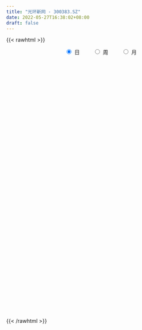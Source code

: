 ```yaml
---
title: "光环新网 - 300383.SZ"
date: 2022-05-27T16:38:02+08:00
draft: false
---
```

{{< rawhtml >}}
    <div style="text-align: center">
        <label style="padding: 1rem;"><input style="margin-right: .5rem" type="radio" name="period" value="D" checked onclick="period_change(this)">日</label>
        <label style="padding: 1rem;"><input style="margin-right: .5rem" type="radio" name="period" value="W" onclick="period_change(this)">周</label>
        <label style="padding: 1rem;"><input style="margin-right: .5rem" type="radio" name="period" value="M" onclick="period_change(this)">月</label>
    </div>
    <div id="chart" style="height: 700px;"></div> 
    <script type="text/javascript">
        const D_v = [100838.27,111378.46,192046.41,111388.65,123736.01,152710.01,222935.82,173522.58,134924.94,179410.77,143137.52,147980.06,124978.47,94622.31,136643.73,132899.43,110214.34,235406.36,261185.93,165598.88,144310.51,170548.73,121304.12,153849.75,234943.73,167868.19,144328.36,206607.07,144826.6,139777.95,107020.88,147164.4,107326.41,114251.74,98523.1,152665.95,150443.07,192812.41,250825.04,167619.3,419118.81,260447.09,233738.26,394488.66,262015.13,191235.64,190661.62,234881.18,239516.54,378708.37,349044.28,352456.34,661488.95,466695.7,451768.38,380702.8,292882.76,219874.27,406271.52,263363.22,266681.44,192152.8,187334.25,202173.07,214253.98,213530.86,256738.69,275123.43,164390.23,233386.88,156693.95,214981.33,229434.7,197459.83,203542.18,177316.8,129524.81,157478.34,147895.45,162759.63,228552.18,173625.88,174182.46,124881.67,143815.19,139430.89,223023.84,155258.07,77016.75,107194.81,115682.97,117477.34,78260.77,142259.93,111818.54,136201.23,177244.8,110456.0,111199.78,104043.09,144926.58,125825.76,103833.96,185859.36,122892.02,76744.34,90501.6,218351.14,131910.98,174620.96,156147.16,140254.63,232206.82,205351.79,159474.05,230999.16,162521.68,333054.04,267057.73,216076.83,462204.5,278686.48,411861.56,496281.83,276344.92,264554.31,317636.19,355039.02,664793.87,312767.75,300615.61,208767.89,301328.55,423593.33,283014.86,270242.59,240102.77,152217.62,191599.61,188693.71,165092.87,284150.56,298761.19,253759.74,200125.44,358965.44,175436.58,145058.42,301517.67,191616.54,173143.07,147546.39,522607.66,228903.95,254662.64,307664.4,362179.34,267754.49,203965.55,232045.17,557179.91,274026.59,274502.39,424678.64,318701.82,993944.6899999999,730246.86,750217.6,556991.09,562352.66,474744.72,613524.08,476147.48,601937.71,285463.37,263846.26,268901.38,334387.54,204714.1,239457.15,166559.91,188128.25,244221.3,341328.12,918223.89,1545730.49,989815.6800000001,695347.62,915196.09,562789.11,406296.65,510716.49,320189.35,325708.46,278935.79,341853.5,485284.04,534255.02,441784.85,362323.02,257264.48,331595.49,478392.89,407569.68,250202.6,249342.51,197508.42,191286.8,286884.3,159136.0,148467.8,154889.92,141073.49,187289.15,136719.45,159529.85,212303.47,274798.26,285914.71,208611.12,167319.3,123886.16,161509.89,109573.88,95279.56,133563.7,224382.61,273320.14,358211.89,287618.31,295515.65,194204.57,269527.25,193247.07,319965.61,167866.43,192604.4,273429.23,170126.17,140548.99,162338.37,163470.5,265009.77,179691.59,200110.71,203966.1,281486.08,159545.99,224643.68,170391.07]
const D_histogram = [0.0,-0.013357037,0.0006294785,-0.0065113959,-0.0010612294,0.0158265297,0.0415145005,0.0693625179,0.0759377053,0.0973094848,0.1056045747,0.0782819293,0.0528119603,0.0348106712,0.0427382846,0.0447513106,0.0441196359,0.0666007047,0.0481079595,0.0130769269,-0.0075964812,-0.0047871962,-0.0147863117,-0.0354337331,-0.0252990682,-0.0320057129,-0.0456591416,-0.0749403257,-0.1002174646,-0.123977785,-0.1287049653,-0.1470628153,-0.1510196188,-0.1288441968,-0.1077127145,-0.1027439553,-0.1041156779,-0.0715700607,-0.0231377443,0.0104807528,0.0655048191,0.1003430693,0.0911819526,0.1292224263,0.1480681059,0.1446485156,0.1283930344,0.0791821414,0.0078920007,0.0048055938,0.0025948758,0.0195118298,0.0818713092,0.1189502306,0.117591958,0.1148684887,0.0742326369,0.0582862138,0.0750720399,0.0794841282,0.0559893445,0.0250224261,-0.0033371312,-0.0470306345,-0.0775605,-0.1133467807,-0.1095330227,-0.1432626782,-0.1544842859,-0.1481116042,-0.1472683369,-0.1655154758,-0.1530021863,-0.1546310864,-0.1640480351,-0.1456401987,-0.1218870041,-0.0938426711,-0.0586341532,-0.036563438,-0.0072465889,-0.0016543076,0.0059773485,0.0023673468,-0.0100130098,-0.0183033069,-0.0496615322,-0.0701597678,-0.0788004163,-0.0717246618,-0.0702963305,-0.0646833761,-0.0623188394,-0.0734402977,-0.0769734138,-0.0562954092,-0.0188389213,0.0042773331,0.0337445496,0.0490164932,0.0627559669,0.0536564818,0.0586190322,0.0688107611,0.0548493356,0.0448184993,0.0319505184,0.0465537586,0.0533105201,0.0298357201,0.0369742654,0.0501105523,0.0661968877,0.0837762847,0.0986326948,0.1165096143,0.106416531,0.1306691427,0.1277504424,0.1216711014,0.1391281195,0.1293447027,0.1390114381,0.1568546876,0.142236836,0.123631226,0.1127732267,0.0586841248,0.0833679277,0.0731504278,0.0312410621,0.0015240866,0.0013803844,0.0185006707,0.002201765,-0.0208244448,-0.0633669654,-0.0845605186,-0.0834302466,-0.0815531121,-0.0778440319,-0.0551730822,-0.0280489008,-0.0275074398,-0.0200317208,-0.0467699935,-0.0666986877,-0.0677863728,-0.0422008257,-0.0323552852,-0.0449110985,-0.0491001368,-0.0209611726,-0.0179318022,0.001718236,0.0231128087,0.0444266042,0.0447260234,0.0304664314,0.0052068988,0.0304097679,0.0310890694,0.0213772731,0.0151728095,0.0063583089,0.0664017345,0.0956269928,0.1286174844,0.1364693785,0.1208414384,0.1075949155,0.0275138965,-0.0330013946,-0.1582564504,-0.2388261787,-0.2777047502,-0.2686804614,-0.2243932475,-0.187198246,-0.15724802,-0.1241286098,-0.1038586405,-0.0790857581,-0.0819076094,0.0129385926,0.1569925745,0.199165087,0.2085623586,0.1582411326,0.1307195879,0.1039870764,0.0948359776,0.0727620932,0.0410398239,0.0080176495,-0.0387526312,-0.0642093167,-0.0627327788,-0.0621400954,-0.0638989827,-0.0930081344,-0.1483454436,-0.1194526439,-0.1045938086,-0.0901627785,-0.086736187,-0.0812735748,-0.0669969704,-0.0777157324,-0.0880841321,-0.0847506355,-0.0938257961,-0.0794266005,-0.060435056,-0.043239237,-0.0190628804,-0.0165730091,-0.0411383572,-0.0984723525,-0.1126159747,-0.1381809713,-0.1348582234,-0.1317584619,-0.1121063523,-0.0879532659,-0.0709536818,-0.0929203652,-0.1328543865,-0.2109460853,-0.2669876558,-0.259177536,-0.2449118958,-0.186035725,-0.1349695151,-0.0886278465,-0.0423757036,0.0072231216,0.0435650613,0.0772324183,0.0990053209,0.1081396889,0.1111734822,0.1201564293,0.127668956,0.1443985251,0.1663372294,0.1384279216,0.1352226203,0.1467229626,0.1435288801]
const D_fast = [0.0,-0.0166962963,-0.0025524111,-0.0113211345,-0.0061362753,0.0147081161,0.0507747121,0.0959633589,0.1215229727,0.1672221234,0.2019183569,0.1941661939,0.181899215,0.1726005937,0.1912127783,0.2044136319,0.2148118662,0.2539431111,0.2474773558,0.2157155549,0.1931430265,0.1947555125,0.1810598191,0.1515539644,0.1553638622,0.1406557894,0.1155875752,0.0675713096,0.0172398046,-0.0375149621,-0.0744183837,-0.1295419375,-0.1712536457,-0.1812892729,-0.1870859692,-0.2078031989,-0.2352038409,-0.2205507389,-0.1779028585,-0.1416641733,-0.0702639022,-0.0103398847,0.0032944867,0.073640567,0.1295032731,0.1622458117,0.1780885891,0.1486732314,0.079356091,0.0774710824,0.0759090834,0.0977039948,0.1805313016,0.2473477807,0.2753874975,0.3013811504,0.2793034579,0.2779285882,0.3134824243,0.3377655446,0.3282680971,0.3035567852,0.274362945,0.2189117831,0.1689917926,0.1048688167,0.0812993191,0.011753994,-0.0380886851,-0.0687439045,-0.1047177214,-0.1643437293,-0.1900809864,-0.2303676581,-0.2807966156,-0.2987988288,-0.3055173853,-0.30093372,-0.2803837404,-0.2674538848,-0.2399486829,-0.2347699785,-0.2256439853,-0.2286621503,-0.2435457594,-0.2564118832,-0.3001854915,-0.338223669,-0.3665644216,-0.3774198326,-0.3935655839,-0.4041234735,-0.4173386466,-0.4468201794,-0.469596649,-0.4629924966,-0.4302457391,-0.4060601514,-0.3681567976,-0.3406307306,-0.3112022652,-0.3068876298,-0.2872703214,-0.2598759023,-0.2601249938,-0.2589512052,-0.2638315566,-0.2375898768,-0.2175054852,-0.2335213551,-0.2171392435,-0.1914753186,-0.1588397612,-0.120316293,-0.0808017092,-0.0337973862,-0.0172863367,0.0396335606,0.068652471,0.0929909053,0.1452299532,0.1677827121,0.2122023071,0.2692592285,0.2902005859,0.3025027823,0.3198380897,0.280420019,0.3259458038,0.334015911,0.2999168107,0.2705808569,0.2707822508,0.2925277047,0.2767792403,0.2485469194,0.1901626574,0.1478289746,0.1281016849,0.1095905413,0.0938386136,0.1027162928,0.122828249,0.1164928499,0.1189606388,0.0805298677,0.0439265016,0.0258922233,0.040927564,0.0426842831,0.0189006952,0.0024366227,0.0253352938,0.0238817137,0.0439613109,0.0711340858,0.1035545323,0.1150354574,0.1083924732,0.0844346654,0.1172399764,0.1256915452,0.1213240672,0.118912806,0.1116878827,0.1883317418,0.2414637484,0.3066086111,0.3485778498,0.3631602693,0.3768124753,0.3036099304,0.2348442906,0.0700251222,-0.0702511507,-0.1785559098,-0.2367017364,-0.2485128343,-0.2581173943,-0.2674791734,-0.2653919156,-0.2710866064,-0.2660851635,-0.2893839172,-0.191303067,-0.0080009415,0.0839628428,0.1455007041,0.1347397611,0.1398981134,0.139162371,0.1537202667,0.1498369055,0.1283745923,0.0973568301,0.0408983916,-0.000610623,-0.0148172798,-0.0297596203,-0.0474932532,-0.0998544385,-0.1922781086,-0.1932484699,-0.2045380867,-0.2126477513,-0.2309052065,-0.2457609881,-0.2482336262,-0.2783813213,-0.310770754,-0.3286249163,-0.3611565259,-0.3666139804,-0.3627312,-0.3563451903,-0.3369345537,-0.3385879347,-0.3734378721,-0.4553899556,-0.4976875713,-0.5577978108,-0.5881896188,-0.6180294727,-0.6264039512,-0.6242391813,-0.6249780176,-0.6701747923,-0.7433224102,-0.8741506304,-0.9969391148,-1.053923379,-1.1008857128,-1.0885184733,-1.0711946421,-1.0470099351,-1.0113517181,-0.9599471125,-0.9127139075,-0.8597384459,-0.8132142131,-0.7770449228,-0.746217759,-0.7071957046,-0.6677659388,-0.6149367384,-0.5514137269,-0.5447160542,-0.5141157004,-0.4659346175,-0.43324648]
const D_slow = [0.0,-0.0033392593,-0.0031818896,-0.0048097386,-0.0050750459,-0.0011184135,0.0092602116,0.0266008411,0.0455852674,0.0699126386,0.0963137823,0.1158842646,0.1290872547,0.1377899225,0.1484744936,0.1596623213,0.1706922303,0.1873424064,0.1993693963,0.202638628,0.2007395077,0.1995427087,0.1958461308,0.1869876975,0.1806629304,0.1726615022,0.1612467168,0.1425116354,0.1174572692,0.086462823,0.0542865816,0.0175208778,-0.0202340269,-0.0524450761,-0.0793732547,-0.1050592436,-0.131088163,-0.1489806782,-0.1547651143,-0.1521449261,-0.1357687213,-0.110682954,-0.0878874658,-0.0555818593,-0.0185648328,0.0175972961,0.0496955547,0.0694910901,0.0714640902,0.0726654887,0.0733142076,0.0781921651,0.0986599924,0.12839755,0.1577955395,0.1865126617,0.2050708209,0.2196423744,0.2384103844,0.2582814164,0.2722787525,0.2785343591,0.2777000763,0.2659424176,0.2465522926,0.2182155974,0.1908323418,0.1550166722,0.1163956008,0.0793676997,0.0425506155,0.0011717465,-0.0370788001,-0.0757365717,-0.1167485804,-0.1531586301,-0.1836303811,-0.2070910489,-0.2217495872,-0.2308904467,-0.232702094,-0.2331156709,-0.2316213338,-0.2310294971,-0.2335327495,-0.2381085763,-0.2505239593,-0.2680639012,-0.2877640053,-0.3056951708,-0.3232692534,-0.3394400974,-0.3550198072,-0.3733798817,-0.3926232351,-0.4066970874,-0.4114068178,-0.4103374845,-0.4019013471,-0.3896472238,-0.3739582321,-0.3605441116,-0.3458893536,-0.3286866633,-0.3149743294,-0.3037697046,-0.295782075,-0.2841436353,-0.2708160053,-0.2633570753,-0.2541135089,-0.2415858709,-0.2250366489,-0.2040925777,-0.179434404,-0.1503070005,-0.1237028677,-0.091035582,-0.0590979714,-0.0286801961,0.0061018338,0.0384380094,0.073190869,0.1124045409,0.1479637499,0.1788715564,0.207064863,0.2217358942,0.2425778762,0.2608654831,0.2686757486,0.2690567703,0.2694018664,0.2740270341,0.2745774753,0.2693713641,0.2535296228,0.2323894931,0.2115319315,0.1911436535,0.1716826455,0.1578893749,0.1508771497,0.1440002898,0.1389923596,0.1272998612,0.1106251893,0.0936785961,0.0831283897,0.0750395684,0.0638117937,0.0515367595,0.0462964664,0.0418135158,0.0422430748,0.048021277,0.0591279281,0.0703094339,0.0779260418,0.0792277665,0.0868302085,0.0946024758,0.0999467941,0.1037399965,0.1053295737,0.1219300073,0.1458367555,0.1779911266,0.2121084713,0.2423188309,0.2692175598,0.2760960339,0.2678456852,0.2282815726,0.168575028,0.0991488404,0.031978725,-0.0241195868,-0.0709191483,-0.1102311533,-0.1412633058,-0.1672279659,-0.1869994054,-0.2074763078,-0.2042416596,-0.164993516,-0.1152022443,-0.0630616546,-0.0235013715,0.0091785255,0.0351752946,0.058884289,0.0770748123,0.0873347683,0.0893391807,0.0796510229,0.0635986937,0.047915499,0.0323804751,0.0164057295,-0.0068463041,-0.043932665,-0.073795826,-0.0999442781,-0.1224849728,-0.1441690195,-0.1644874132,-0.1812366558,-0.2006655889,-0.2226866219,-0.2438742808,-0.2673307298,-0.2871873799,-0.302296144,-0.3131059532,-0.3178716733,-0.3220149256,-0.3322995149,-0.356917603,-0.3850715967,-0.4196168395,-0.4533313954,-0.4862710108,-0.5142975989,-0.5362859154,-0.5540243358,-0.5772544271,-0.6104680237,-0.6632045451,-0.729951459,-0.794745843,-0.855973817,-0.9024827482,-0.936225127,-0.9583820886,-0.9689760145,-0.9671702341,-0.9562789688,-0.9369708642,-0.912219534,-0.8851846118,-0.8573912412,-0.8273521339,-0.7954348949,-0.7593352636,-0.7177509562,-0.6831439758,-0.6493383208,-0.6126575801,-0.5767753601]
const D_data = [['2021-05-18', 14.3496, 14.3994, 14.22, 14.4592],['2021-05-19', 14.3496, 14.1901, 14.1005, 14.4293],['2021-05-20', 14.3396, 14.529, 14.2499, 14.798],['2021-05-21', 14.519, 14.2798, 14.2499, 14.5489],['2021-05-24', 14.23, 14.4293, 14.0207, 14.519],['2021-05-25', 14.3993, 14.6388, 14.2996, 14.7087],['2021-05-26', 14.6788, 14.8883, 14.6289, 15.1677],['2021-05-27', 14.9681, 15.1078, 14.9282, 15.2076],['2021-05-28', 15.1577, 14.9981, 14.8484, 15.1677],['2021-05-31', 14.9981, 15.3373, 14.9981, 15.3673],['2021-06-01', 15.3373, 15.3473, 15.1777, 15.4471],['2021-06-02', 15.3473, 14.9382, 14.8783, 15.3473],['2021-06-03', 14.9182, 14.8883, 14.8683, 15.1677],['2021-06-04', 14.8185, 14.9182, 14.8085, 15.1078],['2021-06-07', 14.9681, 15.2675, 14.8983, 15.2775],['2021-06-08', 15.3274, 15.2775, 15.1278, 15.3972],['2021-06-09', 15.3174, 15.3074, 15.1677, 15.4272],['2021-06-10', 15.3473, 15.7265, 15.2775, 15.7565],['2021-06-11', 15.8662, 15.2974, 15.2775, 15.966],['2021-06-15', 15.3573, 14.9981, 14.9482, 15.3573],['2021-06-16', 14.9881, 15.0579, 14.9482, 15.3573],['2021-06-17', 15.018, 15.3274, 14.8683, 15.4771],['2021-06-18', 15.3473, 15.1677, 15.1178, 15.3473],['2021-06-21', 15.0679, 14.9582, 14.9182, 15.2176],['2021-06-22', 14.9881, 15.3174, 14.7985, 15.5569],['2021-06-23', 15.1777, 15.1178, 15.018, 15.2176],['2021-06-24', 15.1378, 14.9681, 14.9382, 15.2076],['2021-06-25', 14.9881, 14.6289, 14.559, 15.018],['2021-06-28', 14.7286, 14.4792, 14.4193, 14.7386],['2021-06-29', 14.5191, 14.2896, 14.2596, 14.6887],['2021-06-30', 14.3195, 14.3594, 14.2596, 14.4991],['2021-07-01', 14.3894, 14.0202, 13.9902, 14.3993],['2021-07-02', 14.0501, 14.0202, 13.9204, 14.2197],['2021-07-05', 14.09, 14.2796, 14.0401, 14.3095],['2021-07-06', 14.2696, 14.2796, 14.1698, 14.3594],['2021-07-07', 14.2497, 14.0501, 13.9902, 14.2497],['2021-07-08', 14.0601, 13.8804, 13.7807, 14.09],['2021-07-09', 13.8705, 14.2996, 13.8106, 14.4293],['2021-07-12', 14.3594, 14.6588, 14.2497, 14.8284],['2021-07-13', 14.7087, 14.6688, 14.4792, 14.8683],['2021-07-14', 14.7386, 15.1877, 14.7386, 15.4571],['2021-07-15', 15.2575, 15.2276, 14.9881, 15.5269],['2021-07-16', 15.1278, 14.8085, 14.7985, 15.1777],['2021-07-19', 14.7486, 15.5569, 14.5091, 15.7265],['2021-07-20', 15.3673, 15.5768, 15.3373, 15.7465],['2021-07-21', 15.5669, 15.4571, 15.3473, 15.7165],['2021-07-22', 15.4471, 15.3573, 15.1777, 15.6367],['2021-07-23', 15.3573, 14.8584, 14.8185, 15.3872],['2021-07-26', 14.7486, 14.2996, 14.1798, 15.028],['2021-07-27', 14.4492, 14.9681, 14.2996, 15.4471],['2021-07-28', 14.8783, 14.9781, 14.549, 15.4172],['2021-07-29', 15.2376, 15.2775, 14.8085, 15.3373],['2021-07-30', 15.1478, 16.1157, 15.0679, 16.1656],['2021-08-02', 16.1157, 16.1656, 15.8163, 16.3751],['2021-08-03', 16.1456, 15.8962, 15.8363, 16.8142],['2021-08-04', 15.8163, 15.986, 15.6966, 16.2853],['2021-08-05', 15.8263, 15.497, 15.4671, 15.9161],['2021-08-06', 15.5569, 15.7365, 15.4172, 15.8163],['2021-08-09', 15.7265, 16.2354, 15.487, 16.4151],['2021-08-10', 16.1257, 16.2354, 16.0259, 16.3951],['2021-08-11', 16.1556, 15.9261, 15.7664, 16.1955],['2021-08-12', 15.7565, 15.7565, 15.6267, 16.0558],['2021-08-13', 15.7664, 15.6766, 15.5768, 15.986],['2021-08-16', 15.6267, 15.3074, 15.2875, 15.6267],['2021-08-17', 15.2775, 15.2575, 15.0779, 15.497],['2021-08-18', 15.1777, 14.9681, 14.8484, 15.3074],['2021-08-19', 14.8484, 15.3174, 14.8384, 15.5469],['2021-08-20', 15.1278, 14.6887, 14.5291, 15.1278],['2021-08-23', 14.6887, 14.7486, 14.6688, 14.9182],['2021-08-24', 14.6388, 14.8484, 14.2796, 14.8584],['2021-08-25', 14.7486, 14.6887, 14.5989, 14.9881],['2021-08-26', 14.4692, 14.2796, 14.2696, 14.7187],['2021-08-27', 14.2696, 14.5191, 13.9703, 14.549],['2021-08-30', 14.6189, 14.2397, 14.1898, 14.7586],['2021-08-31', 14.1199, 13.9703, 13.8306, 14.2197],['2021-09-01', 13.9703, 14.1998, 13.8405, 14.3495],['2021-09-02', 14.1798, 14.2497, 14.0202, 14.2796],['2021-09-03', 14.2696, 14.3295, 14.2596, 14.5291],['2021-09-06', 14.4193, 14.4991, 14.2497, 14.6189],['2021-09-07', 14.5889, 14.4193, 14.3594, 14.5889],['2021-09-08', 14.3993, 14.5989, 14.3794, 14.7486],['2021-09-09', 14.569, 14.3594, 14.2996, 14.6189],['2021-09-10', 14.3295, 14.3894, 14.1199, 14.4492],['2021-09-13', 14.2996, 14.2297, 14.1798, 14.3594],['2021-09-14', 14.1698, 14.0401, 14.0301, 14.3694],['2021-09-15', 14.0202, 13.9902, 13.9104, 14.1898],['2021-09-16', 14.0002, 13.5312, 13.5312, 14.0601],['2021-09-17', 13.5711, 13.4414, 13.2418, 13.621],['2021-09-22', 13.3117, 13.4114, 13.2717, 13.5412],['2021-09-23', 13.4813, 13.5013, 13.4713, 13.6609],['2021-09-24', 13.5212, 13.3516, 13.2817, 13.631],['2021-09-27', 13.3616, 13.3216, 13.1221, 13.5711],['2021-09-28', 13.2318, 13.2019, 13.142, 13.3316],['2021-09-29', 13.1121, 12.9025, 12.8826, 13.1221],['2021-09-30', 12.8726, 12.8427, 12.7828, 12.9923],['2021-10-08', 12.9624, 13.0821, 12.9225, 13.2119],['2021-10-11', 13.1021, 13.3616, 12.7828, 13.5112],['2021-10-12', 13.3416, 13.2817, 13.162, 13.4214],['2021-10-13', 13.2219, 13.4613, 13.2219, 13.5112],['2021-10-14', 13.3715, 13.3815, 13.2219, 13.5711],['2021-10-15', 13.4114, 13.4314, 13.2817, 13.6809],['2021-10-18', 13.4114, 13.152, 13.0522, 13.4514],['2021-10-19', 13.2318, 13.3117, 13.132, 13.3416],['2021-10-20', 13.5112, 13.4214, 13.4015, 13.7607],['2021-10-21', 13.2717, 13.1121, 13.0722, 13.3516],['2021-10-22', 13.0821, 13.0921, 13.0722, 13.2019],['2021-10-25', 12.9824, 12.9824, 12.9025, 13.0522],['2021-10-26', 13.1221, 13.3216, 13.0921, 13.601],['2021-10-27', 13.3316, 13.2817, 13.152, 13.4813],['2021-10-28', 13.152, 12.8526, 12.8127, 13.3316],['2021-10-29', 12.8526, 13.1819, 12.8327, 13.3017],['2021-11-01', 13.132, 13.3117, 13.0522, 13.3316],['2021-11-02', 13.3815, 13.4414, 13.3316, 13.6909],['2021-11-03', 13.4214, 13.5811, 13.4214, 13.8106],['2021-11-04', 13.631, 13.6809, 13.5212, 13.7507],['2021-11-05', 13.6909, 13.8705, 13.631, 14.0102],['2021-11-08', 13.9004, 13.611, 13.5911, 13.9503],['2021-11-09', 13.611, 14.1599, 13.5711, 14.2197],['2021-11-10', 14.07, 13.9703, 13.8904, 14.2696],['2021-11-11', 13.9703, 14.0002, 13.8006, 14.1698],['2021-11-12', 14.07, 14.4293, 13.9004, 14.5191],['2021-11-15', 14.2796, 14.2197, 14.11, 14.4193],['2021-11-16', 14.2297, 14.579, 14.2097, 14.7187],['2021-11-17', 14.4692, 14.8883, 14.4093, 15.1478],['2021-11-18', 14.8683, 14.6289, 14.579, 14.8983],['2021-11-19', 14.6488, 14.6189, 14.4692, 14.8284],['2021-11-22', 14.6189, 14.7586, 14.3794, 14.9182],['2021-11-23', 14.6388, 14.1399, 14.1299, 14.6388],['2021-11-24', 14.0102, 15.1378, 14.0002, 15.4272],['2021-11-25', 15.1178, 14.8384, 14.7885, 15.1577],['2021-11-26', 14.8783, 14.3794, 14.3794, 14.9282],['2021-11-29', 14.2197, 14.3894, 14.2197, 14.5889],['2021-11-30', 14.3993, 14.7187, 14.3993, 14.8883],['2021-12-01', 14.7686, 15.028, 14.6089, 15.2775],['2021-12-02', 15.008, 14.6588, 14.6189, 15.1378],['2021-12-03', 14.7985, 14.4991, 14.3694, 14.8284],['2021-12-06', 14.4792, 14.08, 14.08, 14.5291],['2021-12-07', 14.2197, 14.1499, 14.0301, 14.2297],['2021-12-08', 14.1698, 14.3395, 14.1399, 14.4293],['2021-12-09', 14.2996, 14.3195, 14.2696, 14.5091],['2021-12-10', 14.2696, 14.3195, 14.1399, 14.4792],['2021-12-13', 14.3195, 14.5989, 14.1698, 14.7087],['2021-12-14', 14.549, 14.7785, 14.5191, 15.028],['2021-12-15', 14.7586, 14.5191, 14.4892, 14.9382],['2021-12-16', 14.5191, 14.6289, 14.4193, 14.7686],['2021-12-17', 14.6388, 14.1399, 14.1199, 14.8683],['2021-12-20', 14.07, 14.07, 13.9802, 14.2397],['2021-12-21', 14.0202, 14.2097, 14.0202, 14.2497],['2021-12-22', 14.2297, 14.579, 14.1499, 14.6289],['2021-12-23', 14.4892, 14.4592, 14.4293, 14.6688],['2021-12-24', 14.549, 14.1499, 14.1199, 14.559],['2021-12-27', 14.07, 14.1798, 14.0501, 14.2497],['2021-12-28', 14.1299, 14.6289, 14.1299, 15.018],['2021-12-29', 14.4991, 14.3894, 14.3894, 14.6688],['2021-12-30', 14.4193, 14.6588, 14.3495, 14.7386],['2021-12-31', 14.6688, 14.8085, 14.5989, 14.9382],['2022-01-04', 14.8683, 14.9582, 14.7586, 15.1178],['2022-01-05', 14.8783, 14.7985, 14.7087, 15.1078],['2022-01-06', 14.7187, 14.6189, 14.5191, 14.7586],['2022-01-07', 14.6388, 14.3993, 14.3195, 14.7785],['2022-01-10', 14.3495, 15.0579, 14.2197, 15.2475],['2022-01-11', 14.9482, 14.8584, 14.7985, 15.008],['2022-01-12', 14.8683, 14.7386, 14.559, 14.9282],['2022-01-13', 14.9981, 14.7686, 14.6488, 15.1478],['2022-01-14', 14.5889, 14.7187, 14.5291, 14.9981],['2022-01-17', 15.028, 15.7664, 14.9781, 16.0259],['2022-01-18', 15.6267, 15.7066, 15.6068, 16.1257],['2022-01-19', 15.7664, 16.0359, 15.6866, 16.3751],['2022-01-20', 15.8762, 15.966, 15.6866, 16.2055],['2022-01-21', 15.8662, 15.7864, 15.6168, 16.2554],['2022-01-24', 15.5669, 15.8662, 15.487, 16.2155],['2022-01-25', 15.7664, 14.8683, 14.7885, 15.8263],['2022-01-26', 14.8584, 14.7686, 14.5191, 15.4771],['2022-01-27', 14.7187, 13.4114, 13.3117, 14.7586],['2022-01-28', 13.5711, 13.2817, 13.1919, 13.7108],['2022-02-07', 13.5512, 13.2917, 13.172, 13.621],['2022-02-08', 13.2618, 13.601, 13.1021, 13.6709],['2022-02-09', 13.601, 13.9902, 13.5512, 14.08],['2022-02-10', 13.9703, 13.9503, 13.7807, 14.0301],['2022-02-11', 13.8804, 13.8904, 13.7807, 14.1299],['2022-02-14', 13.7507, 13.9703, 13.5013, 14.0301],['2022-02-15', 13.8804, 13.8405, 13.6509, 14.1399],['2022-02-16', 14.0501, 13.9204, 13.8306, 14.2397],['2022-02-17', 13.8206, 13.5412, 13.3815, 13.9703],['2022-02-18', 14.1998, 14.9582, 14.1798, 14.9681],['2022-02-21', 15.7864, 16.2654, 15.7664, 16.3452],['2022-02-22', 15.8163, 15.6168, 15.5669, 16.2155],['2022-02-23', 15.7165, 15.497, 15.4172, 15.7565],['2022-02-24', 15.3473, 14.7785, 14.4393, 15.6467],['2022-02-25', 14.9482, 14.9681, 14.7386, 15.1877],['2022-02-28', 14.7686, 14.9282, 14.6089, 15.028],['2022-03-01', 15.0679, 15.1378, 14.9083, 15.3473],['2022-03-02', 14.8683, 14.9681, 14.8085, 15.1478],['2022-03-03', 15.0579, 14.7586, 14.6987, 15.0979],['2022-03-04', 14.569, 14.5989, 14.4792, 14.8584],['2022-03-07', 14.5191, 14.2097, 14.0601, 14.5291],['2022-03-08', 14.3195, 14.2497, 14.11, 14.6588],['2022-03-09', 14.2796, 14.4792, 13.4514, 14.559],['2022-03-10', 14.8683, 14.4293, 14.3894, 14.9282],['2022-03-11', 14.07, 14.3495, 13.8405, 14.3894],['2022-03-14', 14.1199, 13.8605, 13.8505, 14.3794],['2022-03-15', 13.7707, 13.2019, 13.1919, 13.9703],['2022-03-16', 13.4713, 14.07, 13.162, 14.2197],['2022-03-17', 14.1199, 13.9104, 13.8505, 14.3195],['2022-03-18', 13.7707, 13.8904, 13.6909, 13.9603],['2022-03-21', 13.8804, 13.7108, 13.601, 14.07],['2022-03-22', 13.5711, 13.6709, 13.5412, 13.8705],['2022-03-23', 13.7407, 13.7507, 13.601, 13.8006],['2022-03-24', 13.6909, 13.3616, 13.2418, 13.6909],['2022-03-25', 13.3616, 13.2119, 13.2119, 13.4514],['2022-03-28', 13.1021, 13.2618, 12.8826, 13.3316],['2022-03-29', 13.3216, 12.9824, 12.9724, 13.3216],['2022-03-30', 13.0722, 13.1819, 12.9724, 13.1919],['2022-03-31', 13.132, 13.2318, 12.9923, 13.3117],['2022-04-01', 13.1021, 13.2219, 13.0821, 13.2917],['2022-04-06', 13.2618, 13.3516, 13.2019, 13.4114],['2022-04-07', 13.4114, 13.0921, 13.0921, 13.5911],['2022-04-08', 13.0821, 12.6231, 12.5932, 13.152],['2022-04-11', 12.4734, 11.8847, 11.8248, 12.5633],['2022-04-12', 11.9246, 12.0943, 11.8248, 12.1641],['2022-04-13', 12.0244, 11.6851, 11.6751, 12.0244],['2022-04-14', 11.8248, 11.8148, 11.745, 11.9146],['2022-04-15', 11.6951, 11.6552, 11.4257, 11.8049],['2022-04-18', 11.5155, 11.755, 11.4556, 11.765],['2022-04-19', 11.755, 11.7749, 11.6652, 11.8647],['2022-04-20', 11.9545, 11.6552, 11.5255, 12.0543],['2022-04-21', 11.5255, 11.0066, 10.9966, 11.5953],['2022-04-22', 10.6473, 10.4378, 10.4278, 10.9068],['2022-04-25', 10.2482, 9.41, 9.41, 10.2582],['2022-04-26', 9.5297, 9.0308, 8.9709, 9.5896],['2022-04-27', 8.9709, 9.38, 8.8711, 9.4199],['2022-04-28', 9.2603, 9.2004, 9.0507, 9.3701],['2022-04-29', 9.2603, 9.6594, 9.2503, 9.7093],['2022-05-05', 9.6395, 9.5996, 9.4998, 9.7692],['2022-05-06', 9.3701, 9.5796, 9.2802, 9.9488],['2022-05-09', 9.5197, 9.6395, 9.4499, 9.859],['2022-05-10', 9.4998, 9.7892, 9.4698, 9.8291],['2022-05-11', 9.7692, 9.7393, 9.7293, 10.0686],['2022-05-12', 9.6694, 9.8091, 9.6395, 9.869],['2022-05-13', 9.8091, 9.7492, 9.6295, 9.9089],['2022-05-16', 9.7991, 9.6295, 9.5596, 9.849],['2022-05-17', 9.6594, 9.5497, 9.4, 9.6594],['2022-05-18', 9.7592, 9.6295, 9.6295, 9.9588],['2022-05-19', 9.4399, 9.6395, 9.38, 9.6495],['2022-05-20', 9.6395, 9.8191, 9.6295, 9.8191],['2022-05-23', 9.879, 10.0087, 9.7792, 10.0187],['2022-05-24', 10.0187, 9.39, 9.39, 10.0286],['2022-05-25', 9.43, 9.63, 9.43, 9.67],['2022-05-26', 9.64, 9.86, 9.45, 9.94],['2022-05-27', 9.9, 9.73, 9.68, 10.01]]
const W_v = [942782.8,640530.3999999999,584328.42,563710.36,740141.5599999999,481562.06,220650.03,319486.34,353428.91,552202.13,1633739.4699999997,1743474.0700000001,2286456.21,1626491.54,873141.0700000001,1283273.5899999999,2239460.4500000002,1592980.54,1413307.5999999999,1461743.22,1110053.23,1369974.3500000001,1354101.2899999998,1262542.96,1500107.49,2109544.1899999999,1290162.21,1749450.3600000001,3654230.27,1727479.3,1687812.5700000001,1249612.1799999997,2368356.5899999999,1512994.5500000003,1189040.21,1497944.7999999998,164209.46,5123709.4100000001,4800734.4100000001,1787576.23,2203065.3300000001,3168587.4299999997,2249728.0699999998,1021977.4300000001,1320798.74,1517911.2799999998,1467743.9200000002,1419845.6800000002,1441369.1800000002,1020492.1799999999,596176.2,770802.89,2072798.4399999999,1770079.0600000001,1576236.9799999997,1403744.51,995251.36,1266511.99,1641373.25,1237721.1299999999,1422978.6599999999,1319783.27,850881.5099999999,711941.49,1057742.3899999999,825196.0800000001,820819.1899999999,718494.79,948722.99,975127.4300000001,678277.85,798639.9699999999,647340.1800000001,531372.72,651912.42,477957.88,890252.1,710390.02,621451.7899999999,849665.0600000001,861644.1499999999,1179079.1100000001,1583861.0499999998,2332953.48,1710294.53,1182768.0700000001,1056656.1100000001,752057.95,1038234.9,1608398.4600000002,1212694.02,480443.52,861032.4399999999,673422.59,795964.1499999999,593175.5599999999,612215.53,667161.72,864026.8800000001,787294.1699999999,876980.9099999999,587064.42,1016635.98,830640.39,999946.21,850469.3799999999,799106.61,1549400.1800000002,1311301.1899999999,1325218.4399999999,1417999.0499999998,1229452.1200000001,1425673.5,215542.97,1011682.54,986983.7900000002,950970.5900000001,1361809.8400000001,1090226.6099999999,1331865.6899999999,1531105.2599999998,1555082.0499999998,1653561.6599999999,1612468.8700000001,1884837.76,1222912.73,1144005.0800000001,1650580.4099999999,1417277.26,1358757.3300000001,3326015.1000000001,4417081.7799999993,3981810.4100000001,4638570.9099999992,5052208.7400000002,4653239.3399999999,4175712.4100000001,2952560.21,2155817.8100000001,1483913.24,2632069.71,2352731.5199999996,1706188.75,1736883.6899999999,2065843.0,1890754.1599999999,1665648.21,2027734.51,2086755.5800000001,2087497.48,1721433.76,2650083.3399999999,3662941.2399999998,3788177.3199999998,2293668.1100000003,1302577.96,1942471.0799999998,1115082.05,1457511.0800000001,1726767.5799999998,1080566.6599999999,1353059.9299999999,1162826.6700000002,754509.9899999999,403662.95,219435.19,1028160.0699999999,646116.08,1698360.5,1713520.9299999999,1819847.4200000002,1184919.51,980434.9300000001,1107100.7799999998,1149744.3,963326.8399999999,1635061.3300000001,964907.4399999999,1224788.6899999999,1361452.54,968920.08,1304064.6699999999,1854527.6899999999,809620.48,894033.9199999999,1676810.6899999999,1168348.02,1531269.4399999999,1076106.5900000001,586086.35,542059.48,417911.37,382202.3300000001,827409.26,1299391.4299999999,215112.14,801186.78,642729.05,807829.3600000001,690129.1299999999,876349.79,601762.24,907597.0999999999,646116.2400000001,708696.27,1331748.5,1273282.23,1981214.48,1811923.9100000001,1315803.23,1161820.03,998887.0900000001,865321.9600000001,887015.6,786409.6599999999,299894.53,449816.58,136201.23,647870.2499999999,615155.4399999999,771531.84,968286.4500000001,1440914.7799999998,1727729.1000000001,1950852.4399999999,1486947.22,937706.58,1395762.3699999999,986772.28,1461385.04,1065944.55,1849089.3500000003,3593752.8999999999,2451817.3599999999,1311306.4299999999,1858461.47,4708878.9900000002,1841846.74,2165500.4300000002,1725025.1399999999,1084158.03,768439.8100000001,646631.5800000001,947241.1800000001,836119.89,1405077.6699999999,513212.68,944575.22,970620.9399999999,1040032.9200000002]
const W_histogram = [0.0,-0.0429237607,-0.0785264135,-0.1087522183,-0.088018299,-0.1337498787,-0.1256540762,-0.1442341011,-0.2041093462,-0.1771035555,-0.1445815136,-0.0998303125,-0.0051664698,-0.0007894089,-0.0202681838,0.0281247795,0.1094822217,0.1328369933,0.1785217224,0.1910282584,0.151232842,0.0347610149,-0.0014243666,-0.0056624871,-0.0004204117,0.0599293711,0.0678544135,0.1044642786,0.198090292,0.2092829202,0.2533045071,0.2148749549,0.2657266367,0.2678604246,0.2425399484,0.0898711153,-0.0036225295,0.1122065679,0.3503802313,0.3977864443,0.4097000574,0.2767535494,0.1792697943,0.0908269819,-0.00656941,0.0002740887,-0.0262875513,-0.1719794657,-0.3259173789,-0.3987812414,-0.5265373797,-0.4815054775,-0.3852961786,-0.2909971557,-0.2015501128,-0.1409441558,-0.1774374385,-0.0973000842,-0.0356298157,0.0132221396,0.0044853695,-0.0018255069,-0.0227777589,-0.0168484127,-0.1327057035,-0.178255762,-0.1293429236,-0.1263148845,-0.0528978992,-0.0958650337,-0.1198170658,-0.134763817,-0.111239021,-0.11853213,-0.1045006811,-0.0553858573,0.0272270248,0.0909094058,0.1448862781,0.2378599158,0.2673501502,0.3418465126,0.4424010454,0.5885552172,0.6019672796,0.5986442429,0.5741265243,0.5388346598,0.4428284661,0.3324725824,0.2428983465,0.1120984975,-0.0480929085,-0.194714361,-0.3216053405,-0.3759675955,-0.3964160073,-0.3624957891,-0.2503248496,-0.1967363793,-0.1205791968,-0.0962798834,-0.0203737743,0.1030017412,0.1687240333,0.1627121414,0.151077596,0.1654193179,0.098319204,0.1391559073,0.2299413848,0.226001177,0.1363362058,0.0240124273,-0.0255041435,-0.0946356033,-0.175406118,-0.2493034979,-0.3100028031,-0.2771992994,-0.2072165567,-0.1380973941,-0.0524894061,0.0327291406,0.0451639789,0.0271152045,0.0931503347,0.1459403718,0.1847887295,0.1832061749,0.4546207524,0.5565188747,0.6421516959,0.5908941139,0.6763238695,0.7320998579,0.5772389606,0.3880273354,0.1456487355,-0.0611247566,-0.1144980899,-0.1207714153,-0.0333696181,0.0453224059,0.0908228024,-0.0739884353,-0.2181315306,-0.3012021201,-0.3428605962,-0.3524193874,-0.2833227144,-0.1907941283,0.0767188744,-0.0518770765,-0.208212693,-0.2467082552,-0.288893114,-0.3069909339,-0.279727212,-0.2591636938,-0.2757191574,-0.4507731398,-0.4809411461,-0.5721479018,-0.623036829,-0.5955939386,-0.487341345,-0.476726586,-0.6609622369,-0.7539301511,-0.7106108409,-0.6887131751,-0.6467564448,-0.5573421773,-0.4447775126,-0.3868158123,-0.4778029859,-0.4362464156,-0.3433285351,-0.2388419307,-0.1835445022,-0.1800016485,-0.0242527368,0.063620377,0.2428299094,0.3116268284,0.315173321,0.3653116997,0.2764850057,0.2082366225,0.1757090638,0.129988688,0.1188026831,0.0583508718,-0.1132577623,-0.1939204588,-0.2160940492,-0.2094936435,-0.1363402275,-0.0759360092,0.0027825329,0.0563704312,0.0651614769,0.0408045112,0.053531312,0.1033584844,0.1442995457,0.2542493261,0.296671593,0.3142458829,0.2553856468,0.2033432003,0.1565623497,0.1310973647,0.0557070473,0.0076179351,-0.0476017455,-0.0565327695,-0.0288403704,-0.0235239109,-0.005073179,0.0588682224,0.1395526748,0.2026221847,0.2234988054,0.2392492595,0.2313151427,0.2084247011,0.1889846667,0.2136877619,0.1961323994,0.1990610598,0.2619762412,0.1306123749,0.0827566988,0.1188610823,0.1379137382,0.1207723201,0.0892138308,0.0366874482,-0.0403128976,-0.0845862211,-0.1446854049,-0.2347787653,-0.3543364505,-0.4572708333,-0.4987648292,-0.4825210857,-0.4362028276,-0.38261534]
const W_fast = [0.0,-0.0536547009,-0.1088889571,-0.1663028164,-0.1675734718,-0.2467425213,-0.2700602378,-0.324698788,-0.4356013696,-0.4528714678,-0.4564948043,-0.4367011813,-0.3433289561,-0.3391492474,-0.3636950683,-0.30827091,-0.1995429124,-0.1429788925,-0.0526637329,0.0075998678,0.0056126619,-0.1021689115,-0.1387103846,-0.144364127,-0.1392271544,-0.0638950289,-0.0390063831,0.0237195516,0.1668681381,0.2303814963,0.33772921,0.3530183965,0.4703017374,0.5394006315,0.5747151425,0.4445140882,0.350114811,0.4939955504,0.8197642716,0.9666170956,1.0809557231,1.0171976024,0.9645312959,0.898795229,0.7997564846,0.8066685055,0.7735349776,0.5848481968,0.3494309389,0.1768717661,-0.0825187171,-0.1578631844,-0.1579779301,-0.1364281961,-0.0973686815,-0.0719987634,-0.1528514058,-0.0970390725,-0.0442762579,0.0078812323,0.0002658046,-0.0065014485,-0.0331481403,-0.0314308972,-0.1804646139,-0.2705786129,-0.2540015053,-0.2825521874,-0.222359677,-0.2892930699,-0.3431993684,-0.3918370738,-0.3961220331,-0.4330481746,-0.445141896,-0.4098735365,-0.3204538982,-0.2340441657,-0.1438457239,0.0085928927,0.1049206647,0.2648786552,0.4760334494,0.7693264254,0.9332303078,1.0795683318,1.1985822443,1.2979990447,1.3126999676,1.2854622295,1.2566125802,1.1538373555,0.9816227224,0.7863226797,0.579030365,0.4306762111,0.3111237976,0.2544200685,0.3040097956,0.308414171,0.3544265544,0.3546558969,0.4254685624,0.5745945133,0.6824978137,0.7171639571,0.7432988108,0.7989953621,0.7564750491,0.8321007293,0.9803715531,1.0329316394,0.9773507198,0.871030048,0.8151374414,0.7223470807,0.5977250366,0.4615017822,0.3233017762,0.286805455,0.3049840586,0.3395788727,0.4120645091,0.505465341,0.529191174,0.5179212007,0.6072439146,0.6965190446,0.7815645847,0.8257835739,1.2108533395,1.4518811804,1.6980519256,1.7945178721,2.0490285951,2.287829548,2.2772783909,2.1850735995,1.9791071835,1.7570525021,1.6750546464,1.6385884671,1.7176478598,1.8076704853,1.8758765824,1.6925682359,1.493892258,1.3355211384,1.2081475133,1.1104838752,1.1087498696,1.1535799237,1.440272645,1.2987074249,1.0903186352,0.9901460092,0.8757378719,0.7808923185,0.7382242375,0.6939968322,0.6085115793,0.3207643119,0.170361019,-0.0638827121,-0.2705308466,-0.3919864408,-0.4055691835,-0.5141360709,-0.8636122811,-1.1450627331,-1.279396133,-1.4296767611,-1.5494091419,-1.5993304188,-1.5979601323,-1.636702385,-1.8471403051,-1.9146453387,-1.9075595919,-1.8627834702,-1.8533721672,-1.8948297256,-1.7451439982,-1.6413657901,-1.4014487804,-1.2547451543,-1.1724053315,-1.0309390278,-1.0506444704,-1.0668336979,-1.0554339907,-1.0686571946,-1.0501425287,-1.0960066221,-1.2959296967,-1.4250725079,-1.5012696106,-1.5470426157,-1.5079742566,-1.4665540407,-1.3871398653,-1.3194593592,-1.2943779442,-1.3085337822,-1.2824241534,-1.2067573599,-1.1297414122,-0.9562293003,-0.8396391351,-0.7435033745,-0.7385171989,-0.7397238453,-0.7473641085,-0.7400547522,-0.8015183079,-0.8477029362,-0.9148230532,-0.9378872696,-0.9174049631,-0.9179694813,-0.9007870441,-0.8221285872,-0.7065559661,-0.5928309101,-0.516079588,-0.440516819,-0.3906221501,-0.3614064164,-0.3336002842,-0.2554752485,-0.2239975112,-0.1713035858,-0.0428943442,-0.1416051167,-0.1687716181,-0.102951964,-0.0494208736,-0.0363692116,-0.0456242432,-0.0889787638,-0.1760573339,-0.2414772127,-0.3377477478,-0.4865357995,-0.6946775973,-0.9119296884,-1.0781148916,-1.1825014196,-1.2452338683,-1.2873002157]
const W_slow = [0.0,-0.0107309402,-0.0303625436,-0.0575505981,-0.0795551729,-0.1129926426,-0.1444061616,-0.1804646869,-0.2314920234,-0.2757679123,-0.3119132907,-0.3368708688,-0.3381624863,-0.3383598385,-0.3434268845,-0.3363956896,-0.3090251341,-0.2758158858,-0.2311854552,-0.1834283906,-0.1456201801,-0.1369299264,-0.137286018,-0.1387016398,-0.1388067427,-0.1238244,-0.1068607966,-0.080744727,-0.0312221539,0.0210985761,0.0844247029,0.1381434416,0.2045751008,0.2715402069,0.332175194,0.3546429729,0.3537373405,0.3817889825,0.4693840403,0.5688306514,0.6712556657,0.7404440531,0.7852615016,0.8079682471,0.8063258946,0.8063944168,0.7998225289,0.7568276625,0.6753483178,0.5756530074,0.4440186625,0.3236422931,0.2273182485,0.1545689596,0.1041814313,0.0689453924,0.0245860328,0.0002610117,-0.0086464422,-0.0053409073,-0.0042195649,-0.0046759416,-0.0103703814,-0.0145824845,-0.0477589104,-0.0923228509,-0.1246585818,-0.1562373029,-0.1694617777,-0.1934280362,-0.2233823026,-0.2570732568,-0.2848830121,-0.3145160446,-0.3406412149,-0.3544876792,-0.347680923,-0.3249535715,-0.288732002,-0.2292670231,-0.1624294855,-0.0769678574,0.033632404,0.1807712083,0.3312630282,0.4809240889,0.62445572,0.7591643849,0.8698715015,0.9529896471,1.0137142337,1.0417388581,1.0297156309,0.9810370407,0.9006357055,0.8066438067,0.7075398049,0.6169158576,0.5543346452,0.5051505504,0.4750057512,0.4509357803,0.4458423367,0.471592772,0.5137737804,0.5544518157,0.5922212147,0.6335760442,0.6581558452,0.692944822,0.7504301682,0.8069304625,0.8410145139,0.8470176207,0.8406415849,0.816982684,0.7731311545,0.7108052801,0.6333045793,0.5640047544,0.5122006153,0.4776762668,0.4645539152,0.4727362004,0.4840271951,0.4908059962,0.5140935799,0.5505786728,0.5967758552,0.6425773989,0.7562325871,0.8953623057,1.0559002297,1.2036237582,1.3727047256,1.55572969,1.7000394302,1.7970462641,1.8334584479,1.8181772588,1.7895527363,1.7593598825,1.7510174779,1.7623480794,1.78505378,1.7665566712,1.7120237885,1.6367232585,1.5510081095,1.4629032626,1.392072584,1.3443740519,1.3635537706,1.3505845014,1.2985313282,1.2368542644,1.1646309859,1.0878832524,1.0179514494,0.953160526,0.8842307366,0.7715374517,0.6513021651,0.5082651897,0.3525059824,0.2036074978,0.0817721615,-0.037409485,-0.2026500442,-0.391132582,-0.5687852922,-0.740963586,-0.9026526972,-1.0419882415,-1.1531826196,-1.2498865727,-1.3693373192,-1.4783989231,-1.5642310568,-1.6239415395,-1.6698276651,-1.7148280772,-1.7208912614,-1.7049861671,-1.6442786898,-1.5663719827,-1.4875786524,-1.3962507275,-1.3271294761,-1.2750703205,-1.2311430545,-1.1986458825,-1.1689452117,-1.1543574938,-1.1826719344,-1.2311520491,-1.2851755614,-1.3375489722,-1.3716340291,-1.3906180314,-1.3899223982,-1.3758297904,-1.3595394212,-1.3493382934,-1.3359554654,-1.3101158443,-1.2740409578,-1.2104786263,-1.1363107281,-1.0577492574,-0.9939028457,-0.9430670456,-0.9039264582,-0.871152117,-0.8572253552,-0.8553208714,-0.8672213077,-0.8813545001,-0.8885645927,-0.8944455704,-0.8957138652,-0.8809968096,-0.8461086409,-0.7954530947,-0.7395783934,-0.6797660785,-0.6219372928,-0.5698311175,-0.5225849509,-0.4691630104,-0.4201299106,-0.3703646456,-0.3048705853,-0.2722174916,-0.2515283169,-0.2218130463,-0.1873346118,-0.1571415317,-0.134838074,-0.125666212,-0.1357444364,-0.1568909916,-0.1930623429,-0.2517570342,-0.3403411468,-0.4546588551,-0.5793500624,-0.6999803339,-0.8090310408,-0.9046848757]
const W_data = [['2017-02-24', 12.4666, 13.4112, 12.4617, 13.4507],['2017-03-03', 13.426, 12.7386, 12.4568, 13.4755],['2017-03-10', 12.6595, 12.5655, 12.5507, 13.1738],['2017-03-17', 12.4815, 12.3727, 12.0611, 12.7683],['2017-03-24', 12.4123, 12.8969, 12.4123, 13.2282],['2017-03-31', 12.8969, 11.893, 11.7694, 13.0205],['2017-04-07', 11.9177, 12.343, 11.9177, 12.5013],['2017-04-14', 12.2738, 11.8485, 11.804, 12.3035],['2017-04-21', 11.8436, 10.9485, 10.8298, 12.0265],['2017-04-28', 10.9881, 11.759, 10.7804, 12.0768],['2017-05-05', 11.6596, 11.8185, 10.8353, 12.3151],['2017-05-12', 11.6398, 12.037, 11.5305, 12.8216],['2017-05-19', 12.1562, 12.9507, 11.0737, 13.1891],['2017-05-26', 12.6429, 12.037, 11.5305, 12.8316],['2017-06-02', 12.2754, 11.6398, 11.173, 12.5634],['2017-06-09', 11.6696, 12.5237, 11.5603, 12.6727],['2017-06-16', 12.3648, 13.2983, 12.0768, 14.1723],['2017-06-23', 13.3877, 12.911, 12.484, 13.6062],['2017-06-30', 12.8812, 13.4672, 12.7322, 13.6956],['2017-07-07', 13.497, 13.3281, 13.209, 13.8346],['2017-07-14', 13.2685, 12.7124, 12.4939, 13.2983],['2017-07-21', 12.6329, 11.3816, 10.9346, 12.6329],['2017-07-28', 11.3716, 11.9675, 11.2226, 12.2754],['2017-08-04', 12.0072, 12.2357, 11.8881, 12.484],['2017-08-11', 12.2158, 12.335, 12.0768, 12.9507],['2017-08-18', 12.2953, 13.209, 12.2953, 13.6559],['2017-08-25', 13.209, 12.772, 12.335, 13.4374],['2017-09-01', 12.8117, 13.3083, 12.7124, 13.5864],['2017-09-08', 13.2685, 14.4901, 12.911, 15.2747],['2017-09-15', 14.3809, 13.9042, 13.8446, 14.7285],['2017-09-22', 13.924, 14.659, 13.8148, 14.8775],['2017-09-29', 14.51, 13.8446, 13.3778, 14.5994],['2017-10-13', 14.0929, 15.2151, 13.8744, 15.8706],['2017-10-20', 15.235, 14.9966, 14.0035, 15.5131],['2017-10-27', 14.8973, 14.8377, 14.5299, 15.5528],['2017-11-03', 14.4703, 12.9408, 12.8117, 14.4703],['2017-11-10', 13.0103, 13.0997, 13.0103, 13.2983],['2018-03-23', 14.4107, 15.8805, 14.4107, 17.4696],['2018-03-30', 15.9898, 18.6217, 15.8905, 19.0388],['2018-04-04', 18.7706, 17.3802, 16.9929, 18.9693],['2018-04-13', 17.3107, 17.5093, 17.2908, 19.0388],['2018-04-20', 17.3603, 15.7415, 15.4932, 18.721],['2018-04-27', 15.8706, 15.8528, 14.2617, 16.191],['2018-05-04', 15.8131, 15.6838, 14.5699, 16.0716],['2018-05-11', 15.7136, 15.2163, 15.1865, 16.4496],['2018-05-18', 16.1214, 16.3899, 15.2263, 16.4794],['2018-05-25', 16.907, 16.0219, 15.9423, 17.3844],['2018-06-01', 15.9423, 14.0925, 13.7842, 16.191],['2018-06-08', 14.1422, 13.0781, 12.6703, 14.5997],['2018-06-15', 13.0383, 13.277, 12.8692, 13.7842],['2018-06-22', 12.8991, 11.7454, 11.3874, 12.909],['2018-06-29', 11.9344, 13.3367, 11.9344, 13.3367],['2018-07-06', 13.466, 14.0527, 13.1378, 14.7787],['2018-07-13', 13.9732, 14.3014, 12.6902, 14.4207],['2018-07-20', 14.3014, 14.5599, 13.5654, 14.7588],['2018-07-27', 14.7091, 14.4804, 14.2218, 15.4152],['2018-08-03', 14.4804, 13.2074, 12.9687, 14.5102],['2018-08-10', 13.0483, 14.6793, 13.0085, 14.8484],['2018-08-17', 14.739, 14.7787, 14.2815, 15.4948],['2018-08-24', 14.6296, 14.908, 14.5898, 15.455],['2018-08-31', 14.918, 14.3014, 14.2218, 15.8329],['2018-09-07', 14.2119, 14.2914, 14.003, 15.0672],['2018-09-14', 14.192, 14.0229, 13.9334, 14.7588],['2018-09-21', 14.0328, 14.3014, 13.5157, 14.4903],['2018-10-19', 12.8692, 12.4118, 11.4371, 12.8692],['2018-10-26', 12.7002, 12.7201, 12.3322, 13.6549],['2018-11-02', 12.7897, 13.7743, 11.9642, 13.8439],['2018-11-09', 13.7743, 13.2173, 13.0582, 13.9533],['2018-11-16', 13.2173, 14.2119, 13.2173, 14.4704],['2018-11-23', 14.0726, 12.7499, 12.3024, 14.4207],['2018-11-30', 12.7002, 12.6902, 12.3123, 13.1179],['2018-12-07', 13.2372, 12.5609, 12.4217, 13.8837],['2018-12-14', 12.5808, 12.9289, 12.4118, 13.3466],['2018-12-21', 12.909, 12.4515, 12.3222, 12.9687],['2018-12-28', 12.4615, 12.6007, 12.362, 13.277],['2019-01-04', 12.6007, 13.098, 12.6007, 13.2571],['2019-01-11', 13.1278, 13.814, 13.1079, 14.0229],['2019-01-18', 13.9036, 13.9732, 13.635, 14.5699],['2019-01-25', 13.8538, 14.2218, 13.8538, 14.5003],['2019-02-01', 14.2218, 15.2263, 13.9334, 15.3058],['2019-02-15', 15.1865, 14.9379, 14.8086, 15.7335],['2019-02-22', 14.7688, 16.012, 14.7688, 16.0716],['2019-03-01', 16.3402, 17.1258, 16.3402, 18.1502],['2019-03-08', 17.4938, 18.7966, 17.2054, 20.4476],['2019-03-15', 19.1149, 18.0806, 17.8121, 20.4774],['2019-03-22', 18.2298, 18.4386, 17.6231, 19.1646],['2019-03-29', 18.2099, 18.6475, 17.2253, 18.9657],['2019-04-04', 18.916, 18.8961, 18.7469, 19.6619],['2019-04-12', 18.7171, 18.2894, 17.832, 19.5823],['2019-04-19', 18.3988, 17.9911, 16.7976, 18.8265],['2019-04-26', 18.1403, 18.0806, 16.9369, 18.558],['2019-04-30', 18.18, 17.2551, 17.0363, 18.2894],['2019-05-10', 15.9622, 16.2705, 15.3357, 16.5987],['2019-05-17', 15.9921, 15.6539, 15.5644, 16.6783],['2019-05-24', 15.5936, 15.0858, 14.568, 16.1811],['2019-05-31', 15.0957, 15.3447, 15.0858, 15.8525],['2019-06-06', 15.3646, 15.3646, 14.8667, 16.0815],['2019-06-14', 15.5239, 15.8724, 15.2949, 16.4798],['2019-06-21', 15.8724, 17.0873, 15.514, 17.4059],['2019-06-28', 17.0375, 16.6989, 16.3803, 17.2267],['2019-07-05', 17.2565, 17.2765, 16.8383, 18.083],['2019-07-12', 17.2267, 16.8781, 16.3106, 17.2267],['2019-07-19', 16.7885, 17.8142, 16.689, 18.551],['2019-07-26', 18.0432, 19.0489, 17.6051, 19.3178],['2019-08-02', 19.1584, 19.019, 18.4216, 19.5966],['2019-08-09', 19.0688, 18.4913, 17.8938, 19.3676],['2019-08-16', 18.6207, 18.5809, 18.2224, 19.5667],['2019-08-23', 18.7801, 19.1286, 18.5909, 20.8712],['2019-08-30', 18.7104, 18.1627, 17.9934, 18.9692],['2019-09-06', 18.1428, 19.6364, 17.9536, 20.1243],['2019-09-12', 19.8455, 20.8712, 19.5368, 22.0262],['2019-09-20', 20.911, 20.2139, 19.8555, 21.4089],['2019-09-27', 20.1044, 19.1485, 18.9991, 20.8911],['2019-09-30', 19.4074, 18.5012, 18.4813, 19.4173],['2019-10-11', 18.6705, 18.9692, 17.9834, 19.1883],['2019-10-18', 19.3676, 18.4714, 18.2125, 19.4173],['2019-10-25', 18.3419, 17.9237, 17.1271, 18.9195],['2019-11-01', 19.1186, 17.5254, 17.2366, 19.1186],['2019-11-08', 17.5354, 17.1968, 16.8582, 17.9237],['2019-11-15', 17.1868, 18.1428, 16.9877, 18.4813],['2019-11-22', 18.0432, 18.7701, 17.8042, 19.3576],['2019-11-29', 18.6904, 19.0688, 18.0233, 19.497],['2019-12-06', 19.2082, 19.6862, 18.4913, 19.7758],['2019-12-13', 19.8853, 20.204, 19.4771, 20.2637],['2019-12-20', 20.2139, 19.6563, 19.6364, 20.9807],['2019-12-27', 19.5468, 19.3576, 18.9095, 19.9849],['2020-01-03', 19.3078, 20.662, 18.9892, 20.901],['2020-01-10', 20.4529, 20.9906, 20.2637, 21.4089],['2020-01-17', 20.911, 21.2794, 20.7118, 21.9864],['2020-01-23', 21.2794, 21.1101, 20.6322, 22.2652],['2020-02-07', 18.9991, 25.6209, 18.9991, 25.6209],['2020-02-14', 25.8898, 25.0334, 24.7347, 27.1544],['2020-02-21', 25.3919, 25.9595, 24.3663, 26.9055],['2020-02-28', 25.8898, 24.9936, 24.6152, 29.4247],['2020-03-06', 25.6906, 27.493, 25.2127, 31.3665],['2020-03-13', 26.8656, 28.2796, 25.8898, 30.0521],['2020-03-20', 28.2796, 26.1288, 24.5455, 28.6082],['2020-03-27', 25.1828, 25.4019, 24.9438, 27.6622],['2020-04-03', 24.894, 24.0377, 23.3008, 24.894],['2020-04-10', 24.6949, 23.5597, 23.4004, 24.9836],['2020-04-17', 23.3606, 24.9637, 22.4146, 25.7803],['2020-04-24', 24.9936, 25.5512, 24.7945, 27.0349],['2020-04-30', 25.5313, 27.1345, 24.4559, 27.6025],['2020-05-08', 28.0207, 27.7319, 27.7021, 28.9966],['2020-05-15', 27.9311, 27.961, 27.3834, 28.7078],['2020-05-22', 27.5826, 25.2612, 25.2114, 27.7618],['2020-05-29', 25.62, 24.8128, 24.5637, 25.9588],['2020-06-05', 25.0121, 24.9922, 24.5637, 26.1581],['2020-06-12', 25.1915, 25.1417, 24.7132, 26.178],['2020-06-19', 24.8925, 25.341, 24.1252, 25.5303],['2020-06-24', 25.5203, 26.4371, 25.4207, 26.9752],['2020-07-03', 26.1581, 27.1745, 25.5203, 27.6628],['2020-07-10', 27.2742, 30.4929, 27.2243, 31.2602],['2020-07-17', 30.8516, 26.1083, 25.341, 31.3698],['2020-07-24', 26.2079, 25.0719, 24.9224, 27.5034],['2020-07-31', 25.1616, 26.0186, 24.7829, 26.4471],['2020-08-07', 26.5866, 25.7097, 25.2114, 27.6329],['2020-08-14', 25.7097, 25.7695, 24.6733, 26.2577],['2020-08-21', 25.909, 26.2777, 24.6733, 26.7759],['2020-08-28', 26.8556, 26.2478, 25.4207, 27.3539],['2020-09-04', 26.3674, 25.7097, 25.0719, 26.6563],['2020-09-11', 25.8093, 23.0291, 22.4511, 26.1282],['2020-09-18', 23.0889, 24.0156, 22.6006, 24.2946],['2020-09-25', 23.9957, 22.5807, 22.3116, 24.2149],['2020-09-30', 22.6604, 22.2817, 22.0724, 22.7301],['2020-10-09', 22.6205, 22.7501, 22.6006, 22.9793],['2020-10-16', 22.9294, 23.7167, 22.9294, 24.1452],['2020-10-23', 23.906, 22.4312, 22.4212, 23.9857],['2020-10-30', 22.3216, 19.0431, 18.9534, 22.8497],['2020-11-06', 18.8936, 18.8239, 18.4851, 19.5413],['2020-11-13', 18.9534, 19.7406, 18.9534, 20.478],['2020-11-20', 19.8204, 18.9933, 18.5448, 19.9499],['2020-11-27', 18.9335, 18.7641, 18.5448, 19.3719],['2020-12-04', 18.7043, 19.0929, 18.5149, 19.5912],['2020-12-11', 19.073, 19.3719, 18.5149, 19.4218],['2020-12-18', 19.3819, 18.6445, 18.5249, 19.651],['2020-12-25', 18.6246, 16.1532, 16.1233, 18.6246],['2020-12-31', 16.1532, 17.1099, 15.7546, 17.3191],['2021-01-08', 17.1697, 17.5882, 16.4522, 17.8473],['2021-01-15', 17.7377, 17.8074, 17.2394, 18.4851],['2021-01-22', 17.658, 17.2195, 17.1198, 18.2858],['2021-01-29', 16.9405, 16.3426, 16.1632, 18.0964],['2021-02-05', 16.4622, 18.3555, 16.2529, 19.0132],['2021-02-10', 18.2957, 17.937, 17.8373, 18.6345],['2021-02-19', 18.2559, 19.6908, 18.1861, 19.7606],['2021-02-26', 19.7307, 18.9733, 18.9733, 20.2787],['2021-03-05', 19.2324, 18.3854, 18.1163, 19.6609],['2021-03-12', 18.4153, 19.1826, 17.6281, 19.3121],['2021-03-19', 19.1328, 17.3989, 17.2494, 19.1926],['2021-03-26', 17.3391, 17.2394, 17.0102, 17.7775],['2021-04-02', 17.1896, 17.3889, 16.8408, 17.4686],['2021-04-09', 17.3889, 16.9604, 16.9305, 17.7377],['2021-04-16', 16.8907, 17.1697, 16.6615, 17.2394],['2021-04-23', 17.1398, 16.2629, 16.2031, 17.5284],['2021-04-30', 16.2429, 14.0506, 13.8015, 16.502],['2021-05-07', 13.9908, 14.2101, 13.951, 14.3795],['2021-05-14', 14.22, 14.3197, 13.4926, 14.6485],['2021-05-21', 14.2798, 14.2798, 14.1005, 14.798],['2021-05-28', 14.23, 14.9981, 14.0207, 15.2076],['2021-06-04', 14.9981, 14.9182, 14.8085, 15.4471],['2021-06-11', 14.9681, 15.2974, 14.8983, 15.966],['2021-06-18', 15.3573, 15.1677, 14.8683, 15.4771],['2021-06-25', 15.0679, 14.6289, 14.559, 15.5569],['2021-07-02', 14.7286, 14.0202, 13.9204, 14.7386],['2021-07-09', 14.09, 14.2996, 13.7807, 14.4293],['2021-07-16', 14.3594, 14.8085, 14.2497, 15.5269],['2021-07-23', 14.7486, 14.8584, 14.5091, 15.7465],['2021-07-30', 14.7486, 16.1157, 14.1798, 16.1656],['2021-08-06', 16.1157, 15.7365, 15.4172, 16.8142],['2021-08-13', 15.7265, 15.6766, 15.487, 16.4151],['2021-08-20', 15.6267, 14.6887, 14.5291, 15.6267],['2021-08-27', 14.6887, 14.5191, 13.9703, 14.9881],['2021-09-03', 14.6189, 14.3295, 13.8306, 14.7586],['2021-09-10', 14.4193, 14.3894, 14.1199, 14.7486],['2021-09-17', 14.2996, 13.4414, 13.2418, 14.3694],['2021-09-24', 13.3117, 13.3516, 13.2717, 13.6609],['2021-09-30', 13.3616, 12.8427, 12.7828, 13.5711],['2021-10-08', 12.9624, 13.0821, 12.9225, 13.2119],['2021-10-15', 13.1021, 13.4314, 12.7828, 13.6809],['2021-10-22', 13.4114, 13.0921, 13.0522, 13.7607],['2021-10-29', 12.9824, 13.1819, 12.8127, 13.601],['2021-11-05', 13.132, 13.8705, 13.0522, 14.0102],['2021-11-12', 13.9004, 14.4293, 13.5711, 14.5191],['2021-11-19', 14.2796, 14.6189, 14.11, 15.1478],['2021-11-26', 14.6189, 14.3794, 14.0002, 15.4272],['2021-12-03', 14.2197, 14.4991, 14.2197, 15.2775],['2021-12-10', 14.4792, 14.3195, 14.0301, 14.5291],['2021-12-17', 14.3195, 14.1399, 14.1199, 15.028],['2021-12-24', 14.07, 14.1499, 13.9802, 14.6688],['2021-12-31', 14.07, 14.8085, 14.0501, 15.018],['2022-01-07', 14.8683, 14.3993, 14.3195, 15.1178],['2022-01-14', 14.3495, 14.7187, 14.2197, 15.2475],['2022-01-21', 15.028, 15.7864, 14.9781, 16.3751],['2022-01-28', 15.5669, 13.2817, 13.1919, 16.2155],['2022-02-11', 13.5512, 13.8904, 13.1021, 14.1299],['2022-02-18', 13.7507, 14.9582, 13.3815, 14.9681],['2022-02-25', 15.7864, 14.9681, 14.4393, 16.3452],['2022-03-04', 14.7686, 14.5989, 14.4792, 15.3473],['2022-03-11', 14.5191, 14.3495, 13.4514, 14.9282],['2022-03-18', 14.1199, 13.8904, 13.162, 14.3794],['2022-03-25', 13.8804, 13.2119, 13.2119, 14.07],['2022-04-01', 13.1021, 13.2219, 12.8826, 13.3316],['2022-04-08', 13.2618, 12.6231, 12.5932, 13.5911],['2022-04-15', 12.4734, 11.6552, 11.4257, 12.5633],['2022-04-22', 11.5155, 10.4378, 10.4278, 12.0543],['2022-04-29', 10.2482, 9.6594, 8.8711, 10.2582],['2022-05-06', 9.6395, 9.5796, 9.2802, 9.9488],['2022-05-13', 9.5197, 9.7492, 9.4499, 10.0686],['2022-05-20', 9.7991, 9.8191, 9.38, 9.9588],['2022-05-27', 9.879, 9.73, 9.39, 10.0286]]
const M_v = [38568.39,568881.0900000001,535982.0499999999,683926.47,669127.37,596113.34,470458.8900000002,337369.9,405942.65,523074.1799999999,420663.7,425030.8100000001,375041.91,588639.4700000001,1139309.3500000001,703512.4500000002,1430994.6499999999,1068255.3399999999,3448218.9300000002,4130876.7400000002,3471487.9600000004,2487292.71,1948644.0899999999,3130519.8200000003,1723805.6399999999,1401890.8700000001,2089528.6199999999,3445753.3699999996,3548110.1300000004,1181135.6699999999,834047.04,1542391.9999999998,1405855.2499999998,2162168.0599999996,2814439.0800000005,2763759.7600000002,1445767.4099999999,7610332.2199999979,7081992.3200000003,5596070.6600000001,7014174.1900000004,8916568.7699999996,5883028.7999999998,849516.8099999999,9924443.8200000003,9408957.0599999987,6557841.0300000003,4019276.4699999997,7261143.6199999992,6125551.7599999998,2882606.2699999996,2324301.0599999996,3700079.6600000006,2629265.2899999996,3353208.7900000005,3595651.4099999997,6508113.1500000013,5091828.8500000015,2923594.7399999998,2930698.3000000003,3896732.5499999998,4924812.7200000007,5613886.0800000001,4144275.9100000001,5675450.4600000009,6886278.3599999994,5058122.7400000002,16363478.2000000011,17819589.3699999973,9344852.3599999994,7359129.0600000005,8741248.0199999996,12879621.2799999975,6471276.1500000004,4525181.8399999989,3592071.8399999999,5892014.5700000003,5626848.9100000001,4859225.9799999995,5234992.7800000003,4706993.8199999994,3123790.4500000002,2646268.0999999996,3288052.9199999995,5549432.290000001,5689436.2700000005,2887456.3200000003,2170758.7600000002,6597879.2100000009,5758477.0499999998,8960604.1599999983,8284943.54,7041954.0499999989,3971789.77,3468441.7599999998]
const M_histogram = [0.0,0.1384588034,0.1784076573,0.1895686653,0.1847831673,0.2264514452,0.1858860285,0.1515383955,0.1520205007,0.1538078346,0.1582345334,0.0660945696,0.0627251867,0.1047608873,0.4335722368,0.8230656835,1.6267516357,2.0469504323,1.8228167148,2.2000013276,2.2552260394,1.5356779484,0.8129667973,0.548552964,0.1479930967,-0.0922186806,-0.2248110521,-0.344025937,-0.4623346634,-0.632151016,-0.7854136822,-0.881232431,-1.1523990067,-1.3203319008,-1.2959310035,-1.3140433758,-1.2826161952,-1.1817910248,-0.9880873146,-0.906327763,-0.767651939,-0.5880496585,-0.4643945624,-0.3983393487,0.0137833334,0.0920729644,0.0186351343,-0.0769105404,-0.1043372322,-0.0880245018,-0.0754178164,-0.146862865,-0.2072531623,-0.2412049716,-0.1159912406,0.1261697245,0.3639122679,0.4034320039,0.2826607816,0.2754482233,0.3919076266,0.3939659258,0.3906671642,0.2892515083,0.3120969638,0.3607189736,0.4354705042,0.6977166502,0.7399596992,0.9257304942,0.8304730757,0.784743837,0.6988078246,0.6039338241,0.2367804423,-0.2346279424,-0.5400928627,-0.846399632,-1.0614809955,-0.9888373698,-1.0242105966,-1.1994175318,-1.1729996074,-1.1634399764,-0.9878059572,-0.9640327239,-0.9695382774,-0.8972890739,-0.7016189802,-0.5295934413,-0.4833662989,-0.3147961754,-0.2909991502,-0.478249269,-0.5543859123]
const M_fast = [0.0,0.1730735043,0.2576242725,0.3161774468,0.3575877407,0.4558688799,0.4617749703,0.4653119361,0.5037991665,0.544038459,0.5880237912,0.5124074699,0.5247193837,0.592945306,1.0301497147,1.6254095823,2.8357834434,3.767719848,3.9992903093,4.926475254,5.5455064756,5.2098778717,4.69040842,4.5631328277,4.1995712345,3.9363047871,3.7475096526,3.5422882834,3.3083958912,2.9805417846,2.6309256978,2.3147988413,1.7555325139,1.2575166446,0.9579347911,0.6113115748,0.3220847065,0.1274621208,0.0741440023,-0.0706783868,-0.1239155476,-0.0913256816,-0.0837692262,-0.1172988497,0.2982696658,0.3995775379,0.3307984914,0.2160251815,0.1625141817,0.1568207866,0.150573018,0.0424122532,-0.0697913347,-0.1640443869,-0.0678284661,0.2058749301,0.5345955405,0.6749732775,0.6248672507,0.6865167481,0.9009530581,1.0015028388,1.0958708682,1.0667680894,1.1676377858,1.306439539,1.4900586957,1.9267340042,2.1539669781,2.5711703966,2.6835312471,2.8339879675,2.9227539113,2.9788633668,2.6709050956,2.1408397253,1.7003515893,1.182444912,0.7019932997,0.5274275829,0.236001707,-0.2390596112,-0.5058915886,-0.7871919517,-0.8585094219,-1.0757443695,-1.3236344923,-1.4757075573,-1.4554422087,-1.4158150301,-1.4904294624,-1.4005583828,-1.4495111451,-1.7563235812,-1.9710567025]
const M_slow = [0.0,0.0346147009,0.0792166152,0.1266087815,0.1728045734,0.2294174347,0.2758889418,0.3137735407,0.3517786658,0.3902306245,0.4297892578,0.4463129002,0.4619941969,0.4881844187,0.5965774779,0.8023438988,1.2090318077,1.7207694158,2.1764735945,2.7264739264,3.2902804362,3.6741999233,3.8774416226,4.0145798637,4.0515781378,4.0285234677,3.9723207047,3.8863142204,3.7707305546,3.6126928006,3.41633938,3.1960312723,2.9079315206,2.5778485454,2.2538657945,1.9253549506,1.6047009018,1.3092531456,1.0622313169,0.8356493762,0.6437363914,0.4967239768,0.3806253362,0.281040499,0.2844863324,0.3075045735,0.3121633571,0.292935722,0.2668514139,0.2448452885,0.2259908344,0.1892751181,0.1374618276,0.0771605847,0.0481627745,0.0797052056,0.1706832726,0.2715412736,0.342206469,0.4110685248,0.5090454315,0.6075369129,0.705203704,0.7775165811,0.855540822,0.9457205654,1.0545881915,1.229017354,1.4140072788,1.6454399024,1.8530581713,2.0492441306,2.2239460867,2.3749295427,2.4341246533,2.3754676677,2.240444452,2.028844544,1.7634742952,1.5162649527,1.2602123036,0.9603579206,0.6671080188,0.3762480247,0.1292965354,-0.1117116456,-0.3540962149,-0.5784184834,-0.7538232285,-0.8862215888,-1.0070631635,-1.0857622074,-1.1585119949,-1.2780743122,-1.4166707902]
const M_data = [['2014-01-30', 2.2601, 2.984, 2.2601, 2.984],['2014-02-28', 2.9742, 5.1536, 2.924, 6.2916],['2014-03-31', 5.0651, 4.5384, 4.1799, 5.579],['2014-04-30', 4.4804, 4.4788, 4.0564, 5.2802],['2014-05-30', 4.4018, 4.468, 4.1462, 4.7808],['2014-06-30', 4.4611, 5.3444, 4.1057, 5.6711],['2014-07-31', 5.3592, 4.5183, 4.2242, 5.3987],['2014-08-29', 4.4808, 4.5706, 4.3643, 5.0286],['2014-09-30', 4.5746, 5.0848, 4.5597, 5.1302],['2014-10-31', 5.0453, 5.2832, 4.8953, 5.9711],['2014-11-28', 5.2713, 5.5171, 4.998, 5.5763],['2014-12-31', 5.5408, 4.2212, 4.0761, 5.9188],['2015-01-30', 4.2183, 5.1914, 3.9656, 5.446],['2015-02-27', 5.1223, 6.0007, 4.9703, 6.0688],['2015-03-31', 5.901, 10.896, 5.754, 13.0575],['2015-04-30', 10.6592, 14.2112, 9.8104, 15.1005],['2015-05-29', 13.7858, 23.77, 12.8305, 27.7782],['2015-06-30', 24.8369, 23.97, 20.7472, 27.5312],['2015-10-30', 21.5747, 18.2582, 15.7473, 21.5747],['2015-11-30', 17.5464, 28.1781, 17.3339, 31.6133],['2015-12-31', 27.6789, 27.5356, 27.0265, 38.7999],['2016-01-29', 27.3082, 18.0407, 15.9203, 27.5356],['2016-02-29', 18.0407, 15.5694, 15.5694, 21.9948],['2016-03-31', 15.6831, 19.7459, 14.2546, 21.4017],['2016-04-29', 19.7113, 17.0903, 16.6502, 21.6785],['2016-05-31', 17.2684, 17.9607, 15.1321, 18.4898],['2016-06-30', 17.9805, 18.742, 15.948, 19.375],['2016-07-29', 18.8459, 18.559, 17.6046, 20.8288],['2016-08-31', 18.9398, 18.1486, 17.7134, 20.6706],['2016-09-30', 18.1436, 16.8085, 16.1211, 18.3761],['2016-10-31', 16.9717, 16.0716, 15.9777, 17.6343],['2016-11-30', 16.1458, 15.9183, 15.231, 16.5563],['2016-12-30', 15.9975, 12.343, 12.1551, 15.9975],['2017-01-26', 12.0166, 11.8436, 10.2858, 12.6546],['2017-02-28', 11.7694, 13.159, 11.3787, 13.4755],['2017-03-31', 13.1293, 11.893, 11.7694, 13.2282],['2017-04-28', 11.9177, 11.759, 10.7804, 12.5013],['2017-05-31', 11.6596, 12.2059, 10.8353, 13.1891],['2017-06-30', 12.0768, 13.4672, 11.173, 14.1723],['2017-07-31', 13.497, 12.186, 10.9346, 13.8346],['2017-08-31', 12.1562, 12.9309, 11.9278, 13.6559],['2017-09-29', 13.0103, 13.8446, 12.7124, 15.2747],['2017-10-31', 14.0929, 13.6062, 13.3579, 15.8706],['2017-11-30', 13.5566, 13.0997, 12.8117, 13.785],['2018-03-30', 14.4107, 18.6217, 14.4107, 19.0388],['2018-04-27', 18.7706, 15.8528, 14.2617, 19.0388],['2018-05-31', 15.8131, 14.0527, 13.7842, 17.3844],['2018-06-29', 14.0328, 13.3367, 11.3874, 14.5997],['2018-07-31', 13.466, 13.824, 12.6902, 15.4152],['2018-08-31', 13.9135, 14.3014, 12.9687, 15.8329],['2018-09-28', 14.2119, 14.3014, 13.5157, 15.0672],['2018-10-31', 12.8692, 13.0284, 11.4371, 13.6549],['2018-11-30', 13.4162, 12.6902, 12.3024, 14.4704],['2018-12-28', 13.2372, 12.6007, 12.3222, 13.8837],['2019-01-31', 12.6007, 14.7091, 12.6007, 14.8782],['2019-02-28', 14.7688, 17.1855, 14.6296, 18.1502],['2019-03-29', 17.4441, 18.6475, 16.6186, 20.4774],['2019-04-30', 18.916, 17.2551, 16.7976, 19.6619],['2019-05-31', 15.9622, 15.3447, 14.568, 16.6783],['2019-06-28', 15.3646, 16.6989, 14.8667, 17.4059],['2019-07-31', 17.2565, 18.8796, 16.3106, 19.5966],['2019-08-30', 18.9195, 18.1627, 17.8938, 20.8712],['2019-09-30', 18.1428, 18.5012, 17.9536, 22.0262],['2019-10-31', 18.6705, 17.3661, 17.1271, 19.4173],['2019-11-29', 17.386, 19.0688, 16.8582, 19.497],['2019-12-31', 19.2082, 19.9849, 18.4913, 20.9807],['2020-01-23', 20.1343, 21.1101, 19.9849, 22.2652],['2020-02-28', 18.9991, 24.9936, 18.9991, 29.4247],['2020-03-31', 25.6906, 23.8286, 23.4103, 31.3665],['2020-04-30', 23.7788, 27.1345, 22.4146, 27.6025],['2020-05-29', 28.0207, 24.8128, 24.5637, 28.9966],['2020-06-30', 25.0121, 25.9787, 24.1252, 26.9752],['2020-07-31', 26.0086, 26.0186, 24.7829, 31.3698],['2020-08-31', 26.5866, 26.2677, 24.6733, 27.6329],['2020-09-30', 26.2777, 22.2817, 22.0724, 26.4072],['2020-10-30', 22.6205, 19.0431, 18.9534, 24.1452],['2020-11-30', 18.8936, 19.0331, 18.4851, 20.478],['2020-12-31', 18.9335, 17.1099, 15.7546, 19.651],['2021-01-29', 17.1697, 16.3426, 16.1632, 18.4851],['2021-02-26', 16.4622, 18.9733, 16.2529, 20.2787],['2021-03-31', 19.2324, 17.1099, 16.8408, 19.6609],['2021-04-30', 17.1896, 14.0506, 13.8015, 17.7377],['2021-05-31', 13.9908, 15.3373, 13.4926, 15.3673],['2021-06-30', 15.3373, 14.3594, 14.2596, 15.966],['2021-07-30', 14.3894, 16.1157, 13.7807, 16.1656],['2021-08-31', 16.1157, 13.9703, 13.8306, 16.8142],['2021-09-30', 13.9703, 12.8427, 12.7828, 14.7486],['2021-10-29', 12.9624, 13.1819, 12.7828, 13.7607],['2021-11-30', 13.132, 14.7187, 13.0522, 15.4272],['2021-12-31', 14.7686, 14.8085, 13.9802, 15.2775],['2022-01-28', 14.8683, 13.2817, 13.1919, 16.3751],['2022-02-28', 13.5512, 14.9282, 13.1021, 16.3452],['2022-03-31', 15.0679, 13.2318, 12.8826, 15.3473],['2022-04-29', 13.1021, 9.6594, 8.8711, 13.5911],['2022-05-31', 9.6395, 9.73, 9.2802, 10.0686]]
        const D_a = [null,null,null,null,14.0207,null,null,null,null,null,null,null,null,null,null,null,null,null,15.966,null,null,null,null,null,null,null,null,null,null,null,null,null,null,null,null,null,13.7807,null,null,null,null,null,null,null,null,null,null,null,null,null,null,null,null,null,16.8142,null,null,null,null,null,null,null,null,null,null,null,null,null,null,null,null,null,null,null,13.8306,null,null,null,null,null,14.7486,null,null,null,null,null,null,null,null,null,null,null,null,null,12.7828,null,null,null,null,null,null,null,null,13.7607,null,null,null,null,null,12.8127,null,null,null,null,null,null,null,null,null,null,null,null,null,null,null,null,null,null,null,null,null,null,null,15.2775,null,null,null,null,null,null,null,null,null,null,null,null,13.9802,null,null,null,null,null,null,null,null,null,15.1178,null,null,null,null,null,null,null,null,null,null,null,null,null,null,null,null,null,null,null,13.1021,null,null,null,null,null,null,null,null,16.3452,null,null,null,null,null,null,null,null,null,null,null,null,null,null,null,null,null,null,null,null,null,null,null,null,null,null,null,null,null,null,null,null,null,null,null,null,null,null,null,null,null,null,null,null,8.8711,null,null,null,null,null,null,10.0686,null,null,null,null,null,9.38,null,null,null,null,null,null]
const W_a = [null,null,null,null,null,null,null,null,null,10.7804,null,null,null,null,null,null,null,null,null,null,null,null,null,null,null,null,null,null,null,null,null,null,null,null,null,null,null,null,19.0388,null,null,null,null,null,null,null,null,null,null,null,11.3874,null,null,null,null,null,null,null,null,null,15.8329,null,null,null,11.4371,null,null,null,14.4704,null,null,null,null,12.3222,null,null,null,null,null,null,null,null,null,null,20.4774,null,null,null,null,null,null,null,null,null,14.568,null,null,null,null,null,null,null,null,null,null,null,null,null,null,null,22.0262,null,null,null,null,null,null,null,16.8582,null,null,null,null,null,null,null,null,null,null,null,null,null,null,null,31.3665,null,null,null,null,null,null,null,null,null,null,null,null,null,null,24.1252,null,null,null,null,null,null,27.6329,null,null,null,null,null,null,null,null,null,null,null,null,18.4851,null,null,null,null,null,19.651,null,null,null,null,null,16.1632,null,null,null,20.2787,null,null,null,null,null,null,null,null,null,null,13.4926,null,null,null,15.966,null,null,null,13.7807,null,null,null,16.8142,null,null,null,null,null,null,null,12.7828,null,null,null,null,null,null,null,null,null,null,null,null,null,null,null,16.3751,null,null,null,null,null,null,null,null,null,null,null,null,8.8711,null,null,null,null]
const M_a = [null,6.2916,null,null,null,null,null,null,null,null,null,null,3.9656,null,null,null,null,null,null,null,38.7999,null,null,null,null,null,null,null,null,null,null,null,null,10.2858,null,null,null,null,null,null,null,null,null,null,19.0388,null,null,null,null,null,null,11.4371,null,null,null,null,null,null,null,null,null,null,null,null,null,null,null,null,null,null,null,null,31.3698,null,null,null,null,null,null,null,null,null,null,null,null,null,12.7828,null,null,null,null,null,null,null,null]
        const D_b = [[{ coord: ['2021-05-24', 15.966] }, { coord: ['2021-09-08', 14.0207] }],[{ coord: ['2021-09-30', 13.7607] }, { coord: ['2021-12-01', 12.8127] }],[{ coord: ['2021-12-01', 15.1178] }, { coord: ['2022-02-21', 13.9802] }]]
const W_b = [[{ coord: ['2017-04-28', 15.8329] }, { coord: ['2019-05-24', 11.3874] }],[{ coord: ['2020-03-06', 27.6329] }, { coord: ['2020-11-06', 24.1252] }],[{ coord: ['2020-11-06', 19.651] }, { coord: ['2021-02-26', 18.4851] }],[{ coord: ['2021-05-14', 15.966] }, { coord: ['2022-01-21', 13.7807] }]]
const M_b = [[{ coord: ['2015-12-31', 19.0388] }, { coord: ['2020-07-31', 11.4371] }]]
    </script>
{{< /rawhtml >}}